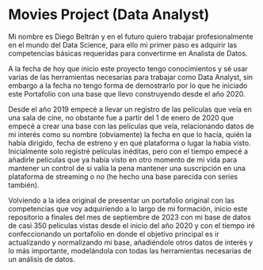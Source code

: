# Movies Project (Data Analyst)

Mi nombre es Diego Beltrán y en el futuro quiero trabajar profesionalmente en el mundo del Data Science, para ello mi primer paso es adquirir las competencias básicas requeridas para convertirme en Analista de Datos.

A la fecha de hoy que inicio este proyecto tengo conocimientos y sé usar varias de las herramientas necesarias para trabajar como Data Analyst, sin embargo a la fecha no tengo forma de demostrarlo por lo que he iniciado este Portafolio con una base que llevo construyendo desde el año 2020.

Desde el año 2019 empecé a llevar un registro de las películas que veía en una sala de cine, no obstante fue a partir del 1 de enero de 2020 que empecé a crear una base con las películas que veía, relacionando datos de mi interés como su nombre (obviamente) la fecha en que lo hacía, quién la había dirigido, fecha de estreno y en qué plataforma o lugar la había visto. Inicialmente solo registré películas inéditas, pero con el tiempo empecé a añadirle películas que ya había visto en otro momento de mi vida para mantener un control de si valía la pena mantener una suscripción en una plataforma de streaming o no (he hecho una base parecida con series también).

Volviendo a la idea original de presentar un portafolio original con las competencias que voy adquiriendo a lo largo de mi formación, inicio este repositorio a finales del mes de septiembre de 2023 con mi base de datos de casi 350 películas vistas desde el inicio del año 2020 y con el tiempo iré confeccionando un portafolio en donde el objetivo principal es ir actualizando y normalizando mi base, añadiéndole otros datos de interés y lo más importante, modelándola con todas las herramientas necesarias de un análisis de datos.